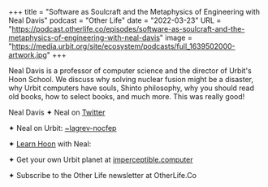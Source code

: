 +++
title = "Software as Soulcraft and the Metaphysics of Engineering with Neal Davis"
podcast = "Other Life"
date = "2022-03-23"
URL = "https://podcast.otherlife.co/episodes/software-as-soulcraft-and-the-metaphysics-of-engineering-with-neal-davis"
image = "https://media.urbit.org/site/ecosystem/podcasts/full_1639502000-artwork.jpg"
+++

Neal Davis is a professor of computer science and the director of Urbit's Hoon School. We discuss why solving nuclear fusion might be a disaster, why Urbit computers have souls, Shinto philosophy, why you should read old books, how to select books, and much more. This was really good!

Neal Davis
✦ Neal on [Twitter](https://twitter.com/sigilante)

✦ Neal on Urbit: [~lagrev-nocfep](https://urbit.org/ids/~lagrev-nocfep)

✦ [Learn Hoon](https://hooniversity.org/) with Neal: 

✦ Get your own Urbit planet at [imperceptible.computer](https://imperceptible.computer)

✦ Subscribe to the Other Life newsletter at OtherLife.Co